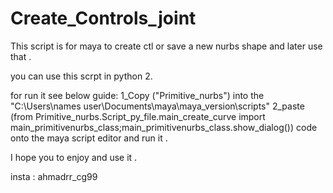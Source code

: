 # Create_Controls_joint

This script is for maya to create ctl or save a new nurbs shape and later use that  .

you can use this scrpt in python 2.

for run it see below guide:
1_Copy ("Primitive_nurbs") into the "C:\Users\names user\Documents\maya\maya_version\scripts"
2_paste (from Primitive_nurbs.Script_py_file.main_create_curve import main_primitivenurbs_class;main_primitivenurbs_class.show_dialog()) code onto the maya script editor and run it .


I hope you to enjoy and use it .

insta : ahmadrr_cg99
